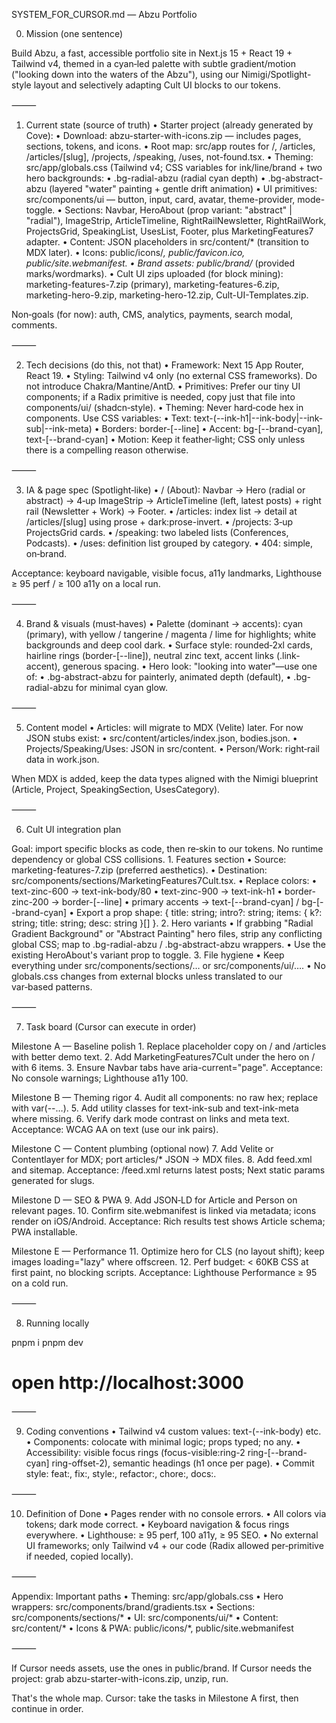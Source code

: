 SYSTEM_FOR_CURSOR.md — Abzu Portfolio

0) Mission (one sentence)

Build Abzu, a fast, accessible portfolio site in Next.js 15 + React 19 + Tailwind v4, themed in a cyan‑led palette with subtle gradient/motion ("looking down into the waters of the Abzu"), using our Nimigi/Spotlight-style layout and selectively adapting Cult UI blocks to our tokens.

⸻

1) Current state (source of truth)
	•	Starter project (already generated by Cove):
	•	Download: abzu-starter-with-icons.zip — includes pages, sections, tokens, and icons.
	•	Root map: src/app routes for /, /articles, /articles/[slug], /projects, /speaking, /uses, not-found.tsx.
	•	Theming: src/app/globals.css (Tailwind v4; CSS variables for ink/line/brand + two hero backgrounds:
	•	.bg-radial-abzu (radial cyan depth)
	•	.bg-abstract-abzu (layered "water" painting + gentle drift animation)
	•	UI primitives: src/components/ui — button, input, card, avatar, theme-provider, mode-toggle.
	•	Sections: Navbar, HeroAbout (prop variant: "abstract" | "radial"), ImageStrip, ArticleTimeline, RightRailNewsletter, RightRailWork, ProjectsGrid, SpeakingList, UsesList, Footer, plus MarketingFeatures7 adapter.
	•	Content: JSON placeholders in src/content/* (transition to MDX later).
	•	Icons: public/icons/*, public/favicon.ico, public/site.webmanifest.
	•	Brand assets: public/brand/* (provided marks/wordmarks).
	•	Cult UI zips uploaded (for block mining):
marketing-features-7.zip (primary), marketing-features-6.zip, marketing-hero-9.zip, marketing-hero-12.zip, Cult-UI-Templates.zip.

Non‑goals (for now): auth, CMS, analytics, payments, search modal, comments.

⸻

2) Tech decisions (do this, not that)
	•	Framework: Next 15 App Router, React 19.
	•	Styling: Tailwind v4 only (no external CSS frameworks). Do not introduce Chakra/Mantine/AntD.
	•	Primitives: Prefer our tiny UI components; if a Radix primitive is needed, copy just that file into components/ui/ (shadcn‑style).
	•	Theming: Never hard‑code hex in components. Use CSS variables:
	•	Text: text-(--ink-h1|--ink-body|--ink-sub|--ink-meta)
	•	Borders: border-[--line]
	•	Accent: bg-[--brand-cyan], text-[--brand-cyan]
	•	Motion: Keep it feather‑light; CSS only unless there is a compelling reason otherwise.

⸻

3) IA & page spec (Spotlight‑like)
	•	/ (About): Navbar → Hero (radial or abstract) → 4‑up ImageStrip → ArticleTimeline (left, latest posts) + right rail (Newsletter + Work) → Footer.
	•	/articles: index list → detail at /articles/[slug] using prose + dark:prose-invert.
	•	/projects: 3‑up ProjectsGrid cards.
	•	/speaking: two labeled lists (Conferences, Podcasts).
	•	/uses: definition list grouped by category.
	•	404: simple, on‑brand.

Acceptance: keyboard navigable, visible focus, a11y landmarks, Lighthouse ≥ 95 perf / ≥ 100 a11y on a local run.

⸻

4) Brand & visuals (must‑haves)
	•	Palette (dominant → accents): cyan (primary), with yellow / tangerine / magenta / lime for highlights; white backgrounds and deep cool dark.
	•	Surface style: rounded‑2xl cards, hairline rings (border-[--line]), neutral zinc text, accent links (.link-accent), generous spacing.
	•	Hero look: "looking into water"—use one of:
	•	.bg-abstract-abzu for painterly, animated depth (default),
	•	.bg-radial-abzu for minimal cyan glow.

⸻

5) Content model
	•	Articles: will migrate to MDX (Velite) later. For now JSON stubs exist:
	•	src/content/articles/index.json, bodies.json.
	•	Projects/Speaking/Uses: JSON in src/content.
	•	Person/Work: right‑rail data in work.json.

When MDX is added, keep the data types aligned with the Nimigi blueprint (Article, Project, SpeakingSection, UsesCategory).

⸻

6) Cult UI integration plan

Goal: import specific blocks as code, then re‑skin to our tokens. No runtime dependency or global CSS collisions.
	1.	Features section
	•	Source: marketing-features-7.zip (preferred aesthetics).
	•	Destination: src/components/sections/MarketingFeatures7Cult.tsx.
	•	Replace colors:
	•	text-zinc-600 → text-ink-body/80
	•	text-zinc-900 → text-ink-h1
	•	border-zinc-200 → border-[--line]
	•	primary accents → text-[--brand-cyan] / bg-[--brand-cyan]
	•	Export a prop shape: { title: string; intro?: string; items: { k?: string; title: string; desc: string }[] }.
	2.	Hero variants
	•	If grabbing "Radial Gradient Background" or "Abstract Painting" hero files, strip any conflicting global CSS; map to .bg-radial-abzu / .bg-abstract-abzu wrappers.
	•	Use the existing HeroAbout's variant prop to toggle.
	3.	File hygiene
	•	Keep everything under src/components/sections/… or src/components/ui/….
	•	No globals.css changes from external blocks unless translated to our var‑based patterns.

⸻

7) Task board (Cursor can execute in order)

Milestone A — Baseline polish
	1.	Replace placeholder copy on / and /articles with better demo text.
	2.	Add MarketingFeatures7Cult under the hero on / with 6 items.
	3.	Ensure Navbar tabs have aria-current="page".
Acceptance: No console warnings; Lighthouse a11y 100.

Milestone B — Theming rigor
4. Audit all components: no raw hex; replace with var(--…).
5. Add utility classes for text-ink-sub and text-ink-meta where missing.
6. Verify dark mode contrast on links and meta text.
Acceptance: WCAG AA on text (use our ink pairs).

Milestone C — Content plumbing (optional now)
7. Add Velite or Contentlayer for MDX; port articles/* JSON → MDX files.
8. Add feed.xml and sitemap.
Acceptance: /feed.xml returns latest posts; Next static params generated for slugs.

Milestone D — SEO & PWA
9. Add JSON‑LD for Article and Person on relevant pages.
10. Confirm site.webmanifest is linked via metadata; icons render on iOS/Android.
Acceptance: Rich results test shows Article schema; PWA installable.

Milestone E — Performance
11. Optimize hero for CLS (no layout shift); keep images loading="lazy" where offscreen.
12. Perf budget: < 60KB CSS at first paint, no blocking scripts.
Acceptance: Lighthouse Performance ≥ 95 on a cold run.

⸻

8) Running locally

pnpm i
pnpm dev
# open http://localhost:3000


⸻

9) Coding conventions
	•	Tailwind v4 custom values: text-(--ink-body) etc.
	•	Components: colocate with minimal logic; props typed; no any.
	•	Accessibility: visible focus rings (focus-visible:ring-2 ring-[--brand-cyan] ring-offset-2), semantic headings (h1 once per page).
	•	Commit style: feat:, fix:, style:, refactor:, chore:, docs:.

⸻

10) Definition of Done
	•	Pages render with no console errors.
	•	All colors via tokens; dark mode correct.
	•	Keyboard navigation & focus rings everywhere.
	•	Lighthouse: ≥ 95 perf, 100 a11y, ≥ 95 SEO.
	•	No external UI frameworks; only Tailwind v4 + our code (Radix allowed per‑primitive if needed, copied locally).

⸻

Appendix: Important paths
	•	Theming: src/app/globals.css
	•	Hero wrappers: src/components/brand/gradients.tsx
	•	Sections: src/components/sections/*
	•	UI: src/components/ui/*
	•	Content: src/content/*
	•	Icons & PWA: public/icons/*, public/site.webmanifest

⸻

If Cursor needs assets, use the ones in public/brand.
If Cursor needs the project: grab abzu-starter-with-icons.zip, unzip, run.

That's the whole map. Cursor: take the tasks in Milestone A first, then continue in order.
